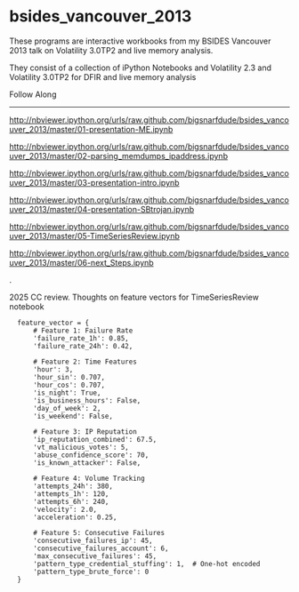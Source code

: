 bsides_vancouver_2013
=====================

These programs are interactive workbooks from my BSIDES Vancouver 2013 talk on Volatility 3.0TP2 and live memory analysis.

They consist of a collection of iPython Notebooks and Volatility 2.3 and Volatility 3.0TP2 for DFIR and live memory analysis

Follow Along
____________

http://nbviewer.ipython.org/urls/raw.github.com/bigsnarfdude/bsides_vancouver_2013/master/01-presentation-ME.ipynb

http://nbviewer.ipython.org/urls/raw.github.com/bigsnarfdude/bsides_vancouver_2013/master/02-parsing_memdumps_ipaddress.ipynb

http://nbviewer.ipython.org/urls/raw.github.com/bigsnarfdude/bsides_vancouver_2013/master/03-presentation-intro.ipynb

http://nbviewer.ipython.org/urls/raw.github.com/bigsnarfdude/bsides_vancouver_2013/master/04-presentation-SBtrojan.ipynb

http://nbviewer.ipython.org/urls/raw.github.com/bigsnarfdude/bsides_vancouver_2013/master/05-TimeSeriesReview.ipynb

http://nbviewer.ipython.org/urls/raw.github.com/bigsnarfdude/bsides_vancouver_2013/master/06-next_Steps.ipynb

.


2025 CC review. Thoughts on feature vectors for TimeSeriesReview notebook
```
  feature_vector = {
      # Feature 1: Failure Rate
      'failure_rate_1h': 0.85,
      'failure_rate_24h': 0.42,

      # Feature 2: Time Features
      'hour': 3,
      'hour_sin': 0.707,
      'hour_cos': 0.707,
      'is_night': True,
      'is_business_hours': False,
      'day_of_week': 2,
      'is_weekend': False,

      # Feature 3: IP Reputation
      'ip_reputation_combined': 67.5,
      'vt_malicious_votes': 5,
      'abuse_confidence_score': 70,
      'is_known_attacker': False,

      # Feature 4: Volume Tracking
      'attempts_24h': 380,
      'attempts_1h': 120,
      'attempts_6h': 240,
      'velocity': 2.0,
      'acceleration': 0.25,

      # Feature 5: Consecutive Failures
      'consecutive_failures_ip': 45,
      'consecutive_failures_account': 6,
      'max_consecutive_failures': 45,
      'pattern_type_credential_stuffing': 1,  # One-hot encoded
      'pattern_type_brute_force': 0
  }
```
